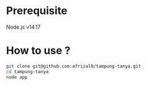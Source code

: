 # Prerequisite
Node.js v14.17

# How to use ?
```sh
git clone git@github.com:afrizal0/tampung-tanya.git
cd tampung-tanya
node app
```
